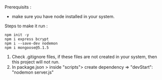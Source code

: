 Prerequisits :
* make sure you have node installed in your system.

Steps to make it run : 
```
npm init -y
npm i express bcrypt
npm i --save-dev nodemon
npm i mongoose@5.1.5
```
1. Check .gitignore files, if these files are not created in your system, then this project will not run.
2. In package.json > inside "scripts"> create dependency => "devStart": "nodemon server.js"
